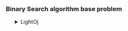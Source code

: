 <h3>Binary Search algorithm base problem</h3>
<ul>
	<details>
		<summary>LightOj</summary>
		<ol>
			<li>Problem: <a href="https://lightoj.com/problem/crossed-ladders">1062 Crossed Ladders</a></li>
			<ul>
				<li>Solution: <a href="https://github.com/Mestu-Paul/MyProgramming/blob/master/LightOj/1062_Crossed_Ladders.md">1062 Crossed Ladders</a></li>
			</ul>
		</ol>
	</details>
</ul>
